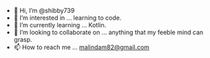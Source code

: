 - 👋 Hi, I’m @shibby739
- 👀 I’m interested in ... learning to code.
- 🌱 I’m currently learning ... Kotlin.
- 💞️ I’m looking to collaborate on ... anything that my feeble mind can grasp.
- 📫 How to reach me ... malindam82@gmail.com

<!---
shibby739/shibby739 is a ✨ special ✨ repository because its `README.md` (this file) appears on your GitHub profile.
You can click the Preview link to take a look at your changes.
--->
